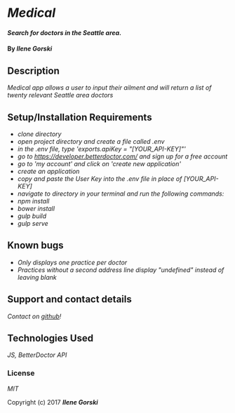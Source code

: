 
# _Medical_

#### _Search for doctors in the Seattle area._

#### By _**Ilene Gorski**_

## Description

_Medical app allows a user to input their ailment and will return a list of twenty relevant Seattle area doctors_

## Setup/Installation Requirements

* _clone directory_
* _open project directory and create a file called .env_
* _in the .env file, type 'exports.apiKey = "[YOUR_API-KEY]"'_
* _go to https://developer.betterdoctor.com/ and sign up for a free account_
* _go to 'my account' and click on 'create new application'_
* _create an application_
* _copy and paste the User Key into the .env file in place of [YOUR_API-KEY]_
* _navigate to directory in your terminal and run the following commands:_
* _npm install_
* _bower install_
* _gulp build_
* _gulp serve_

## Known bugs

* _Only displays one practice per doctor_
* _Practices without a second address line display "undefined" instead of leaving blank_

## Support and contact details

_Contact on [github](https://github.com/eyelean7)!_

## Technologies Used

_JS, BetterDoctor API_

### License

*MIT*

Copyright (c) 2017 **_Ilene Gorski_**
